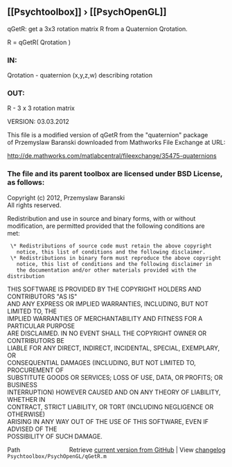 ## [[Psychtoolbox]] &#8250; [[PsychOpenGL]]

qGetR: get a 3x3 rotation matrix R from a Quaternion Qrotation.  
  
R = qGetR( Qrotation )  
  
### IN:   
 Qrotation - quaternion (x,y,z,w) describing rotation  
  
### OUT:  
 R - 3 x 3 rotation matrix   
  
VERSION: 03.03.2012  
  
This file is a modified version of qGetR from the "quaternion" package  
of  Przemyslaw Baranski downloaded from Mathworks File Exchange at URL:  
  
http://de.mathworks.com/matlabcentral/fileexchange/35475-quaternions  
  
### The file and its parent toolbox are licensed under BSD License, as follows:  
  
 Copyright (c) 2012, Przemyslaw Baranski  
 All rights reserved.  
  
 Redistribution and use in source and binary forms, with or without  
 modification, are permitted provided that the following conditions are  
 met:  
  
     \* Redistributions of source code must retain the above copyright  
       notice, this list of conditions and the following disclaimer.  
     \* Redistributions in binary form must reproduce the above copyright  
       notice, this list of conditions and the following disclaimer in  
       the documentation and/or other materials provided with the distribution  
  
 THIS SOFTWARE IS PROVIDED BY THE COPYRIGHT HOLDERS AND CONTRIBUTORS "AS IS"  
 AND ANY EXPRESS OR IMPLIED WARRANTIES, INCLUDING, BUT NOT LIMITED TO, THE  
 IMPLIED WARRANTIES OF MERCHANTABILITY AND FITNESS FOR A PARTICULAR PURPOSE  
 ARE DISCLAIMED. IN NO EVENT SHALL THE COPYRIGHT OWNER OR CONTRIBUTORS BE  
 LIABLE FOR ANY DIRECT, INDIRECT, INCIDENTAL, SPECIAL, EXEMPLARY, OR  
 CONSEQUENTIAL DAMAGES (INCLUDING, BUT NOT LIMITED TO, PROCUREMENT OF  
 SUBSTITUTE GOODS OR SERVICES; LOSS OF USE, DATA, OR PROFITS; OR BUSINESS  
 INTERRUPTION) HOWEVER CAUSED AND ON ANY THEORY OF LIABILITY, WHETHER IN  
 CONTRACT, STRICT LIABILITY, OR TORT (INCLUDING NEGLIGENCE OR OTHERWISE)  
 ARISING IN ANY WAY OUT OF THE USE OF THIS SOFTWARE, EVEN IF ADVISED OF THE  
 POSSIBILITY OF SUCH DAMAGE.  




<div class="code_header" style="text-align:right;">
  <span style="float:left;">Path&nbsp;&nbsp;</span> <span class="counter">Retrieve <a href=
  "https://raw.github.com/Psychtoolbox-3/Psychtoolbox-3/beta/Psychtoolbox/PsychOpenGL/qGetR.m">current version from GitHub</a> | View <a href=
  "https://github.com/Psychtoolbox-3/Psychtoolbox-3/commits/beta/Psychtoolbox/PsychOpenGL/qGetR.m">changelog</a></span>
</div>
<div class="code">
  <code>Psychtoolbox/PsychOpenGL/qGetR.m</code>
</div>

